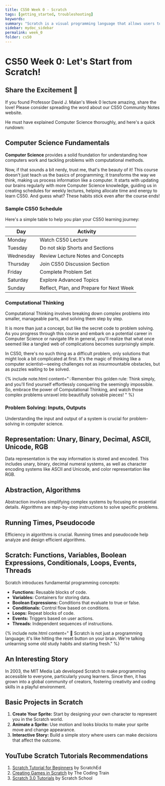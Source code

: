 ```yaml
---
title: CS50 Week 0 - Scratch
tags: [getting_started, troubleshooting]
keywords:
summary: "Scratch is a visual programming language that allows users to create interactive stories, games, and animations. It's designed to be beginner-friendly, using a drag-and-drop interface with colorful code blocks."
sidebar: mydoc_sidebar
permalink: week_0
folder: cs50
---
```


# CS50 Week 0: Let's Start from Scratch!

## Share the Excitement 🌟

If you found Professor David J. Malan's Week 0 lecture amazing, share the love! Please consider spreading the word about our CS50 Community Notes website.

He must have explained Computer Science thoroughly, and here's a quick rundown:

## Computer Science Fundamentals

**Computer Science** provides a solid foundation for understanding how computers work and tackling problems with computational methods.

Now, if that sounds a bit nerdy, trust me, that's the beauty of it! This course doesn't just teach us the basics of programming; it transforms the way we think, making us process information like a computer. It starts with updating our brains regularly with more Computer Science knowledge, guiding us in creating schedules for weekly lectures, helping allocate time and energy to learn CS50. And guess what? These habits stick even after the course ends!

### Sample CS50 Schedule

Here's a simple table to help you plan your CS50 learning journey:

| Day         | Activity                                  |
|-------------|-------------------------------------------|
| Monday      | Watch CS50 Lecture                        |
| Tuesday     | Do not skip Shorts and Sections           |
| Wednesday   | Review Lecture Notes and Concepts         |
| Thursday    | Join CS50 Discussion Section              |
| Friday      | Complete Problem Set                      |
| Saturday    | Explore Advanced Topics                   |
| Sunday      | Reflect, Plan, and Prepare for Next Week  |

### Computational Thinking

Computational Thinking involves breaking down complex problems into smaller, manageable parts, and solving them step by step.

It is more than just a concept, but like the secret code to problem solving.  As you progress through this course and embark on a potential career in Computer Science or navigate life in general, you'll realize that what once seemed like a tangled web of complications becomes surprisingly simple.

In CS50, there's no such thing as a difficult problem, only solutions that might look a bit complicated at first. It's the magic of thinking like a computer scientist—seeing challenges not as insurmountable obstacles, but as puzzles waiting to be solved.

{% include note.html content="💡Remember this golden rule: Think simply, and you'll find yourself effortlessly conquering the seemingly impossible. So, embrace the power of Computational Thinking, and watch those complex problems unravel into beautifully solvable pieces! 
" %}

### Problem Solving: Inputs, Outputs

Understanding the input and output of a system is crucial for problem-solving in computer science.

## Representation: Unary, Binary, Decimal, ASCII, Unicode, RGB

Data representation is the way information is stored and encoded. This includes unary, binary, decimal numeral systems, as well as character encoding systems like ASCII and Unicode, and color representation like RGB.

## Abstraction, Algorithms

Abstraction involves simplifying complex systems by focusing on essential details. Algorithms are step-by-step instructions to solve specific problems.

## Running Times, Pseudocode

Efficiency in algorithms is crucial. Running times and pseudocode help analyze and design efficient algorithms.

## Scratch: Functions, Variables, Boolean Expressions, Conditionals, Loops, Events, Threads

Scratch introduces fundamental programming concepts:
- **Functions:** Reusable blocks of code.
- **Variables:** Containers for storing data.
- **Boolean Expressions:** Conditions that evaluate to true or false.
- **Conditionals:** Control flow based on conditions.
- **Loops:** Repeat blocks of code.
- **Events:** Triggers based on user actions.
- **Threads:** Independent sequences of instructions.

{% include note.html content=" 🐶 Scratch is not just a programming language; it's like hitting the reset button on your brain. We're talking unlearning some old study habits and starting fresh." %}

## An Interesting Story

In 2003, the MIT Media Lab developed Scratch to make programming accessible to everyone, particularly young learners. Since then, it has grown into a global community of creators, fostering creativity and coding skills in a playful environment.

## Basic Projects in Scratch

1. **Create Your Sprite:** Start by designing your own character to represent you in the Scratch world.
2. **Animate a Sprite:** Use motion and looks blocks to make your sprite move and change appearance.
3. **Interactive Story:** Build a simple story where users can make decisions that affect the outcome.

## YouTube Scratch Tutorials Recommendations

1. [Scratch Tutorial for Beginners](https://www.youtube.com/watch?v=4T40L251FG0) by ScratchEd
2. [Creating Games in Scratch](https://www.youtube.com/watch?v=beVf_WvR1DU) by The Coding Train
3. [Scratch 3.0 Tutorials](https://www.youtube.com/playlist?list=PLz8USJen3JNeNhOSBFpTgUCZbz5xJvhwP) by Scratch School

